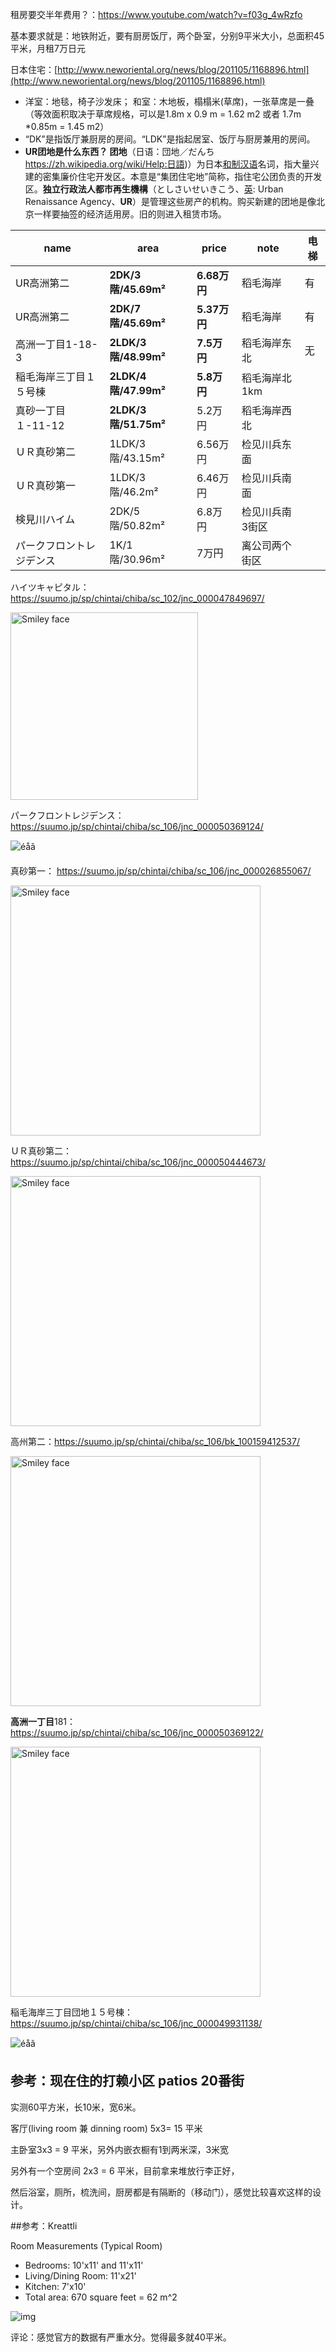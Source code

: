 租房要交半年费用？：https://www.youtube.com/watch?v=f03g_4wRzfo

基本要求就是：地铁附近，要有厨房饭厅，两个卧室，分别9平米大小，总面积45平米，月租7万日元

日本住宅：[http://www.neworiental.org/news/blog/201105/1168896.html](http://www.neworiental.org/news/blog/201105/1168896.html)

- 洋室：地毯，椅子沙发床； 和室：木地板，榻榻米(草席)，一张草席是一叠（等效面积取决于草席规格，可以是1.8m x 0.9 m = 1.62 m2 或者 1.7m *0.85m = 1.45 m2）
- “DK”是指饭厅兼厨房的房间。“LDK”是指起居室、饭厅与厨房兼用的房间。
- **UR团地是什么东西？ 团地**（日语：団地／だんち https://zh.wikipedia.org/wiki/Help:日語)）为日本[和制汉语](https://zh.wikipedia.org/wiki/和製漢語)名词，指大量兴建的密集廉价住宅开发区。本意是“集团住宅地”简称，指住宅公团负责的开发区。**独立行政法人都市再生機構**（としさいせいきこう、[英](https://ja.wikipedia.org/wiki/英語): Urban Renaissance Agency、**UR**）是管理这些房产的机构。购买新建的团地是像北京一样要抽签的经济适用房。旧的则进入租赁市场。

| name                     | area                 | price        | note            | 电梯 |
| ------------------------ | -------------------- | ------------ | --------------- | ---- |
| UR高洲第二               | **2DK/3階/45.69m²**  | **6.68万円** | 稻毛海岸        | 有   |
| UR高洲第二               | **2DK/7階/45.69m²**  | **5.37万円** | 稻毛海岸        | 有   |
| 高洲一丁目1-18-3         | **2LDK/3階/48.99m²** | **7.5万円**  | 稻毛海岸东北    | 无   |
| 稲毛海岸三丁目１５号棟   | **2LDK/4階/47.99m²** | **5.8万円**  | 稻毛海岸北1km   |      |
| 真砂一丁目１-11-12       | **2LDK/3階/51.75m²** | 5.2万円      | 稻毛海岸西北    |      |
| ＵＲ真砂第二             | 1LDK/3階/43.15m²     | 6.56万円     | 检见川兵东面    |      |
| ＵＲ真砂第一             | 1LDK/3階/46.2m²      | 6.46万円     | 检见川兵南面    |      |
| 検見川ハイム             | 2DK/5階/50.82m²      | 6.8万円      | 检见川兵南3街区 |      |
| パークフロントレジデンス | 1K/1階/30.96m²       | 7万円        | 离公司两个街区  |      |

ハイツキャピタル： https://suumo.jp/sp/chintai/chiba/sc_102/jnc_000047849697/

<img src="https://img01.suumo.com/front/gazo/fr/bukken/958/100144588958/100144588958_co.jpg" alt="Smiley face" height="300" >

パークフロントレジデンス：https://suumo.jp/sp/chintai/chiba/sc_106/jnc_000050369124/

![éåã](https://img01.suumo.com/front/gazo/fr/bukken/611/100161234611/100161234611_co.jpg)

真砂第一： https://suumo.jp/sp/chintai/chiba/sc_106/jnc_000026855067/

<img src="https://img01.suumo.com/front/gazo/fr/bukken/714/100154164714/100154164714_co.jpg" alt="Smiley face" height="400" >

ＵＲ真砂第二： https://suumo.jp/sp/chintai/chiba/sc_106/jnc_000050444673/

<img src="https://img01.suumo.com/front/gazo/fr/bukken/337/100161614337/100161614337_co.jpg" alt="Smiley face" height="400" >

高州第二：https://suumo.jp/sp/chintai/chiba/sc_106/bk_100159412537/

<img src="https://img01.suumo.com/front/gazo/fr/bukken/537/100159412537/100159412537_co.jpg" alt="Smiley face" height="400" >

**高洲一丁目**181：https://suumo.jp/sp/chintai/chiba/sc_106/jnc_000050369122/

<img src="https://img01.suumo.com/front/gazo/fr/bukken/207/100161211207/100161211207_co.gif" alt="Smiley face" height="400" >

稲毛海岸三丁目団地１５号棟： https://suumo.jp/sp/chintai/chiba/sc_106/jnc_000049931138/

![éåã](https://img01.suumo.com/front/gazo/fr/bukken/283/100159248283/100159248283_co.gif)

## 参考：现在住的打赖小区 patios 20番街

实测60平方米，长10米，宽6米。

客厅(living room 兼 dinning room) 5x3= 15 平米

主卧室3x3 = 9 平米，另外内嵌衣橱有1到两米深，3米宽

另外有一个空房间 2x3 = 6 平米，目前拿来堆放行李正好，

然后浴室，厕所，梳洗间，厨房都是有隔断的（移动门），感觉比较喜欢这样的设计。

##参考：Kreattli

Room Measurements (Typical Room)

- Bedrooms: 10'x11' and 11'x11'
- Living/Dining Room: 11'x21'
- Kitchen: 7'x10'
- Total area: 670 square feet = 62 m^2

![img](http://www.ou.edu/content/housingandfood/liveou/properties/kraettli/_jcr_content/contentpar/accordion/par/accordionentry_595484832/par/textimage/image.img.png/1502140128281.png)

评论：感觉官方的数据有严重水分。觉得最多就40平米。
